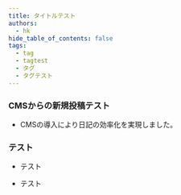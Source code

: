 ```yaml
---
title: タイトルテスト
authors:
  - hk
hide_table_of_contents: false
tags:
  - tag
  - tagtest
  - タグ
  - タグテスト
---
```

### CMSからの新規投稿テスト
- CMSの導入により日記の効率化を実現しました。

<!-- truncate -->

### テスト
- テスト
* テスト

